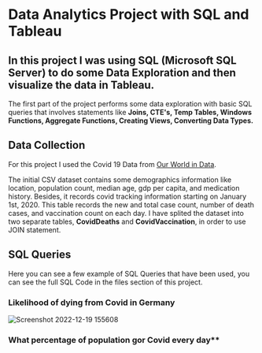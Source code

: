 # Data Analytics Project with SQL and Tableau
## In this project I was using SQL (Microsoft SQL Server) to do some Data Exploration and then visualize the data in Tableau.

The first part of the project performs some data exploration with basic SQL queries that involves statements like **Joins, CTE's, Temp Tables, Windows Functions, Aggregate Functions, Creating Views, Converting Data Types.**

## Data Collection
For this project I used the Covid 19 Data from [Our World
in Data](https://ourworldindata.org/covid-deaths).

The initial CSV dataset contains some demographics information like location, population count, median age, gdp per capita, and medication history. Besides, it records covid tracking information starting on January 1st, 2020. This table records the new and total case count, number of death cases, and vaccination count on each day. I have splited the dataset into two separate tables, **CovidDeaths** and **CovidVaccination**, in order to use JOIN statement.

## SQL Queries 
Here you can see a few example of SQL Queries that have been used, you can see the full SQL Code in the files section of this project.

### Likelihood of dying from Covid in Germany

![Screenshot 2022-12-19 155608](https://user-images.githubusercontent.com/67650188/208454820-9feadd5a-0909-4dee-a5cb-b86b2cc39c2e.png)

### What percentage of population gor Covid every day**

